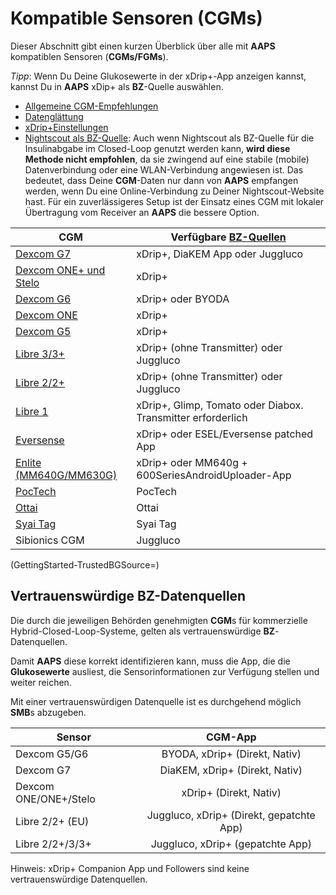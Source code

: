 # Kompatible Sensoren (CGMs)

Dieser Abschnitt gibt einen kurzen Überblick über alle mit **AAPS** kompatiblen Sensoren (**CGMs/FGMs**).

*Tipp*: Wenn Du Deine Glukosewerte in der xDrip+-App anzeigen kannst, kannst Du in **AAPS** xDip+ als **BZ**-Quelle auswählen.

* [Allgemeine CGM-Empfehlungen](../CompatibleCgms/GeneralCGMRecommendation.md)
* [Datenglättung](../CompatibleCgms/SmoothingBloodGlucoseData.md)
* [xDrip+Einstellungen](../CompatibleCgms/xDrip.md)
* [Nightscout als BZ-Quelle](../CompatibleCgms/CgmNightscoutUpload.md): Auch wenn Nightscout als BZ-Quelle für die Insulinabgabe im Closed-Loop genutzt werden kann, **wird diese Methode nicht empfohlen**, da sie zwingend auf eine stabile (mobile) Datenverbindung oder eine WLAN-Verbindung angewiesen ist. Das bedeutet, dass Deine **CGM**-Daten nur dann von **AAPS** empfangen werden, wenn Du eine Online-Verbindung zu Deiner Nightscout-Website hast. Für ein zuverlässigeres Setup ist der Einsatz eines CGM mit lokaler Übertragung vom Receiver an **AAPS** die bessere Option.

| CGM                                                    | Verfügbare [BZ-Quellen](../SettingUpAaps/ConfigBuilder.md#bg-source) |
| ------------------------------------------------------ | -------------------------------------------------------------------- |
| [Dexcom G7](../CompatibleCgms/DexcomG7.md)             | xDrip+, DiaKEM App oder Juggluco                                     |
| [Dexcom ONE+ und Stelo](../CompatibleCgms/DexcomG7.md) | xDrip+                                                               |
| [Dexcom G6](../CompatibleCgms/DexcomG6.md)             | xDrip+ oder BYODA                                                    |
| [Dexcom ONE](../CompatibleCgms/DexcomG6.md)            | xDrip+                                                               |
| [Dexcom G5](../CompatibleCgms/DexcomG5.md)             | xDrip+                                                               |
| [Libre 3/3+](../CompatibleCgms/Libre3.md)              | xDrip+ (ohne Transmitter) oder Juggluco                              |
| [Libre 2/2+](../CompatibleCgms/Libre2.md)              | xDrip+ (ohne Transmitter) oder Juggluco                              |
| [Libre 1](../CompatibleCgms/Libre1.md)                 | xDrip+, Glimp, Tomato oder Diabox. Transmitter erforderlich          |
| [Eversense](../CompatibleCgms/Eversense.md)            | xDrip+ oder ESEL/Eversense patched App                               |
| [Enlite (MM640G/MM630G)](../CompatibleCgms/MM640g.md)  | xDrip+ oder MM640g + 600SeriesAndroidUploader-App                    |
| [PocTech](../CompatibleCgms/PocTech.md)                | PocTech                                                              |
| [Ottai](../CompatibleCgms/OttaiM8.md)                  | Ottai                                                                |
| [Syai Tag](../CompatibleCgms/SyaiTagX1.md)             | Syai Tag                                                             |
| Sibionics CGM                                          | Juggluco                                                             |

(GettingStarted-TrustedBGSource=)

## Vertrauenswürdige BZ-Datenquellen

Die durch die jeweiligen Behörden genehmigten **CGM**s für kommerzielle Hybrid-Closed-Loop-Systeme, gelten als vertrauenswürdige **BZ**-Datenquellen.

Damit **AAPS** diese korrekt identifizieren kann, muss die App, die die **Glukosewerte** ausliest, die Sensorinformationen zur Verfügung stellen und weiter reichen.

Mit einer vertrauenswürdigen Datenquelle ist es durchgehend möglich **SMB**s abzugeben.

| Sensor                |                 CGM-App                  |
| --------------------- |:----------------------------------------:|
| Dexcom G5/G6          |      BYODA, xDrip+ (Direkt, Nativ)       |
| Dexcom G7             |      DiaKEM, xDrip+ (Direkt, Nativ)      |
| Dexcom ONE/ONE+/Stelo |          xDrip+ (Direkt, Nativ)          |
| Libre 2/2+ (EU)       | Juggluco, xDrip+ (Direkt, gepatchte App) |
| Libre 2/2+/3/3+       |     Juggluco, xDrip+ (gepatchte App)     |

Hinweis: xDrip+ Companion App und Followers sind keine vertrauenswürdige Datenquellen.
